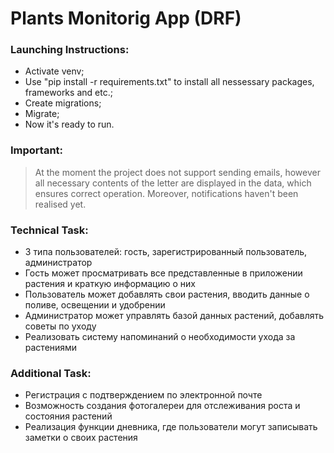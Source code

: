 # Plants Monitorig App (DRF)

### Launching Instructions:
- Activate venv;
- Use "pip install -r requirements.txt" to install all nessessary packages, frameworks and etc.;
- Create migrations; 
- Migrate;
- Now it's ready to run.

### Important:
> At the moment the project does not support sending emails, however all necessary contents of the letter are displayed in the data, which ensures correct operation. Moreover, notifications haven't been realised yet. 


### Technical Task:
- 3 типа пользователей: гость, зарегистрированный пользователь, администратор
- Гость может просматривать все представленные в приложении растения и краткую информацию о них
- Пользователь может добавлять свои растения, вводить данные о поливе, освещении и удобрении
- Администратор может управлять базой данных растений, добавлять cоветы по уходу
- Реализовать систему напоминаний о необходимости ухода за растениями

### Additional Task:
- Регистрация с подтверждением по электронной почте
- Возможность создания фотогалереи для отслеживания роста и состояния растений
- Реализация функции дневника, где пользователи могут записывать заметки о своих растения